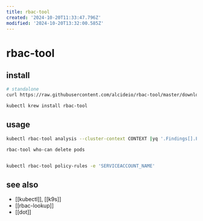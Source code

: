 ```yaml
---
title: rbac-tool
created: '2024-10-20T11:33:47.796Z'
modified: '2024-10-20T13:32:00.585Z'
---
```


# rbac-tool

## install

```sh
# standalone
curl https://raw.githubusercontent.com/alcideio/rbac-tool/master/download.sh | bash

kubectl krew install rbac-tool
```

## usage

```sh
kubectl rbac-tool analysis --cluster-context CONTEXT |yq '.Findings[].Finding.Message'

rbac-tool who-can delete pods


kubectl rbac-tool policy-rules -e 'SERVICEACCOUNT_NAME'
```

## see also

- [[kubectl]], [[k9s]]
- [[rbac-lookup]]
- [[dot]]
